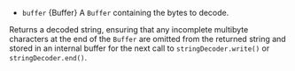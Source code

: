 <!-- YAML
added: v0.1.99
-->

* `buffer` {Buffer} A `Buffer` containing the bytes to decode.

Returns a decoded string, ensuring that any incomplete multibyte characters at
the end of the `Buffer` are omitted from the returned string and stored in an
internal buffer for the next call to `stringDecoder.write()` or
`stringDecoder.end()`.
